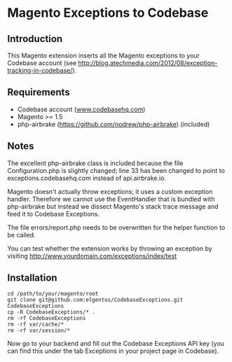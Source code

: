 Magento Exceptions to Codebase
=================

## Introduction ##
This Magento extension inserts all the Magento exceptions to your Codebase account (see http://blog.atechmedia.com/2012/08/exception-tracking-in-codebase/).

## Requirements ##
* Codebase account (www.codebasehq.com)
* Magento >= 1.5
* php-airbrake (https://github.com/nodrew/php-airbrake) (included)

## Notes ##
The excellent php-airbrake class is included because the file Configuration.php is slightly changed; line 33 has been changed to point to exceptions.codebasehq.com instead of api.airbrake.io.   
    
Magento doesn't actually throw exceptions; it uses a custom exception handler. Therefore we cannot use the EventHandler that is bundled with php-airbrake but instead we dissect Magento's stack trace message and feed it to Codebase Exceptions.    
    
The file errors/report.php needs to be overwritten for the helper function to be called.   
   
You can test whether the extension works by throwing an exception by visiting http://www.yourdomain.com/exceptions/index/test

## Installation ##
    cd /path/to/your/magento/root
    git clone git@github.com:elgentos/CodebaseExceptions.git CodebaseExceptions
    cp -R CodebaseExceptions/* .
    rm -rf CodebaseExceptions
    rm -rf var/cache/*
    rm -rf var/session/*
    
Now go to your backend and fill out the Codebase Exceptions API key (you can find this under the tab Exceptions in your project page in Codebase).
